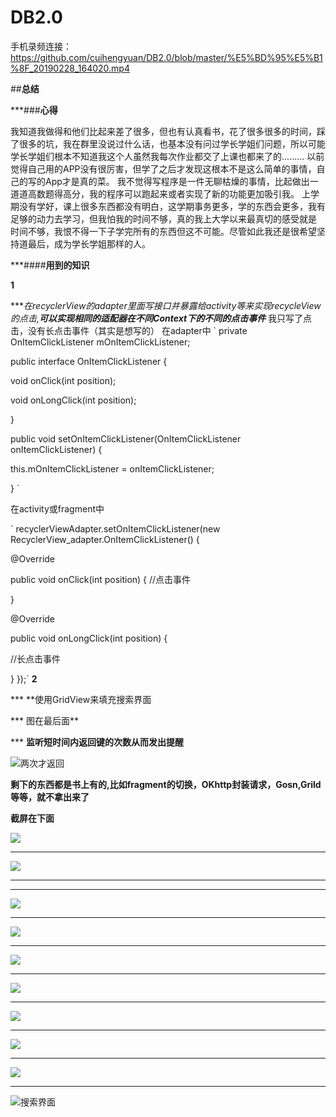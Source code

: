 # DB2.0
手机录频连接：
https://github.com/cuihengyuan/DB2.0/blob/master/%E5%BD%95%E5%B1%8F_20190228_164020.mp4

##**总结**

***###**心得**

我知道我做得和他们比起来差了很多，但也有认真看书，花了很多很多的时间，踩了很多的坑，我在群里没说过什么话，也基本没有问过学长学姐们问题，所以可能学长学姐们根本不知道我这个人虽然我每次作业都交了上课也都来了的.........
以前觉得自己用的APP没有很厉害，但学了之后才发现这根本不是这么简单的事情，自己的写的App才是真的菜。
我不觉得写程序是一件无聊枯燥的事情，比起做出一道道高数题得高分，我的程序可以跑起来或者实现了新的功能更加吸引我。
上学期没有学好，课上很多东西都没有明白，这学期事务更多，学的东西会更多，我有足够的动力去学习，但我怕我的时间不够，真的我上大学以来最真切的感受就是
时间不够，我恨不得一下子学完所有的东西但这不可能。尽管如此我还是很希望坚持道最后，成为学长学姐那样的人。

***####**用到的知识**

**1**

****在recyclerView的adapter里面写接口并暴露给activity等来实现recycleView的点击,**可以实现相同的适配器在不同Context下的不同的点击事件***
我只写了点击，没有长点击事件（其实是想写的）
 在adapter中
 ` private OnItemClickListener mOnItemClickListener;

public interface OnItemClickListener {

void onClick(int position);

void onLongClick(int position);

}

public void setOnItemClickListener(OnItemClickListener onItemClickListener) {

this.mOnItemClickListener = onItemClickListener;

} 
     ` 

在activity或fragment中

`      recyclerViewAdapter.setOnItemClickListener(new RecyclerView_adapter.OnItemClickListener() {

@Override

public void onClick(int position) {
                                //点击事件

}

@Override

public void onLongClick(int position) {

//长点击事件

}
                        });`
 **2**

*** **使用GridView来填充搜索界面

*** 图在最后面**

*** **监听短时间内返回键的次数从而发出提醒**

![两次才返回](https://raw.githubusercontent.com/cuihengyuan/DB2.0/master/超级截屏_20190301_173905.png) 

**剩下的东西都是书上有的,比如fragment的切换，OKhttp封装请求，Gosn,Grild等等，就不拿出来了** 

**截屏在下面**
 
 ![](https://raw.githubusercontent.com/cuihengyuan/DB2.0/master/超级截屏_20190301_164153.png)
***
![](https://raw.githubusercontent.com/cuihengyuan/DB2.0/master/超级截屏_20190301_164441.png)
***
***
![](https://raw.githubusercontent.com/cuihengyuan/DB2.0/master/超级截屏_20190301_164228.png)
***
![](https://raw.githubusercontent.com/cuihengyuan/DB2.0/master/超级截屏_20190301_164243.png)
***
![](https://raw.githubusercontent.com/cuihengyuan/DB2.0/master/超级截屏_20190301_164313.png)
***
![](https://raw.githubusercontent.com/cuihengyuan/DB2.0/master/超级截屏_20190301_164358.png)
***
![](https://raw.githubusercontent.com/cuihengyuan/DB2.0/master/超级截屏_20190301_164412.png)
***
![](https://raw.githubusercontent.com/cuihengyuan/DB2.0/master/超级截屏_20190301_164433.png)
***
![](https://raw.githubusercontent.com/cuihengyuan/DB2.0/master/超级截屏_20190301_164211.png)
***












![搜索界面](https://raw.githubusercontent.com/cuihengyuan/DB2.0/master/超级截屏_20190301_164330.png)
 
                        
                        
                        
                        
                        
                        
                        
                        
                        
                        
                        
                        
